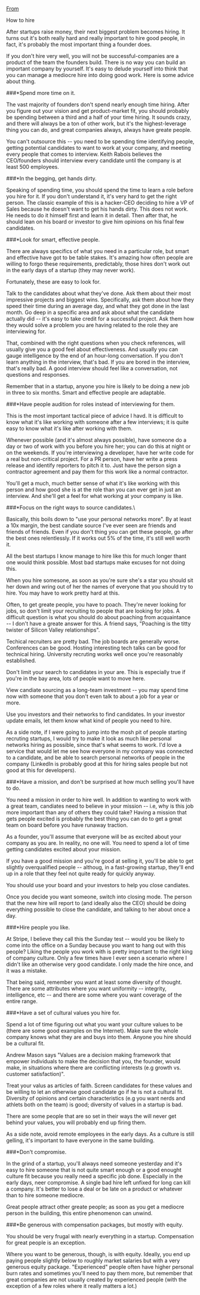 [From](http://blog.samaltman.com/how-to-hire)

How to hire

After startups raise money, their next biggest problem becomes hiring. It turns out it's both really hard and really important to hire good people, in fact, it's probably the most important thing a founder does.

If you don't hire very well, you will not be successful-companies are a product of the team the founders build. There is no way you can build an important company by yourself. It's easy to delude yourself into think that you can manage a mediocre hire into doing good work.
 Here is some advice about thing.

 ###*Spend more time on it.

The vast majority of founders don't spend nearly enough time hiring. After you figure out your vision and get product-market fit, you should probably be spending between a third and a half of your time hiring. It sounds crazy, and there will always be a ton of other work, but it's the highest-leverage thing you can do, and great companies always, always have greate people.

You can't outsource this -- you need to be spending time  identifying people, getting potential candidates to want to work at your company, and meeting every people that comes to interview. Keith Rabois believes the CEO/founders should interview every candidate until the company is at least 500 employees.

###*In the begging, get hands dirty.

Speaking of spending time, you should spend the time to learn a role before you hire for it. If you don't understand it, it's very hard to get the right person. The classic example of this is a hacker-CEO deciding to hire a VP of Sales because he doesn't want to get his hands dirty. This does not work. He needs to do it himself first and learn it in detail. Then after that, he should lean on his board or investor to give him opinions on his final few candidates.

###*Look for smart, effective people.

There are always specifics of what you need in a particular role, but smart and effective have got to be table stakes. It's amazing how often people are willing to forgo these requirements, predictably, those hires don't work out in the early days of a startup (they may never work).

Fortunately, these are easy to look for.

Talk to the candidates about what they've done. Ask them about their most impressive projects and biggest wins. Specifically, ask them about how they speed their time during an average day, and what they got done in the last month. Go deep in a specific area and ask about what the candidate actually did -- it's easy to take credit for a successful project. Ask them how they would solve a problem you are having related to the role they are interviewing for.

That, combined with the right questions when you check references, will usually give you a good feel about effectiveness. And usually you can gauge intelligence by the end of an hour-long conversation. If you don't learn anything in the interview, that's bad. If you are bored in the interview, that's really bad. A good interview should feel like a conversation, not questions and responses.

Remember that in a startup, anyone you hire is likely to be doing a new job in three to six months. Smart and effective people are adaptable.

###*Have people audition for roles instead of interviewing for them.

This is the most important tactical piece of advice I havd. It is difficult to know what it's like working with someone after a few interviews; it is quite easy to know what it's like after working with them.

Whenever possible (and it's almost always possible), have someone do a day or two of work with you before you hire her; you can do this at night or on the weekends. If you're interviewing a developer, have her write code for a real but non-critical project. For a PR person, have her write a press release and identify reporters to pitch it to. Just have the person sign a contractor agreement and pay them for this work like a normal contractor.

You'll get a much, much better sense of what it's like working with this person and how good she is at the role than you can ever get in just an interview. And she'll get a feel for what working at your company is like.

###*Focus on the right ways to source candidates.\

Basically, this boils down to "use your personal networks more". By at least a 10x margin, the best candiate source I've ever seen are friends and friends of friends. Even if you don't thing you can get these people, go after the best ones relentlessly. If it works out 5% of the time, it's still well worth it.

All the best startups I know manage to hire like this for much longer thant one would think possible. Most bad startups make excuses for not doing this. 

When you hire somesone, as soon as you're sure she's a star you should sit her down and wring out of her the names of everyone that you should try to hire. You may have to work pretty hard at this.

Often, to get greate people, you have to poach. They're never looking for jobs, so don't limit your recruiting to people that are looking for jobs. A difficult question is what you should do about poaching from acquaintance -- I don't have a greate answer for this. A friend says, "Poaching is the titty twister of Silicon Valley relationships".

Techical recruiters are pretty bad. The job boards are generally worse. Conferences can be good. Hosting interesting tech talks can be good for technical hiring. University recruting works well once you're reasonably established.

Don't limit your search to candidates in your are. This is especially true if you're in the bay area, lots of people want to move here.

View candiate sourcing as a long-team investment -- you may spend time now with someone that you don't even talk to about a job for a year or more. 

Use you investors and their networks to find candidates. In your investor update emails, let them know what kind of people you need to hire. 

As a side note, if I were going to jump into the mosh pit of people starting recruting startups, I would try to make it look as much like personal networks hiring as possible, since that's what seems to work. I'd love a service that would let me see how everyone in my company was connected to a candidate, and be able to search personal networks of people in the company (LinkedIn is probably good at this for hiring sales people but not good at this for developers).

###*Have a mission, and don't be surprised at how much selling you'll have to do.

You need a mission in order to hire well. In addition to wanting to work with a great team, candiates need to believe in your mission -- i.e, why is this job more important than any of others they could take? Having a mission that gets people excited is probably the best thing you can do to get a great team on board before you have runaway traction.

As a founder, you'll assume that everyone will be as excited about your company as you are. In reality, no one will. You need to spend a lot of time getting candidates excited about your mission.

If you have a good mission and you're good at selling it, you'll be able to get slightly overqualified people -- althoug, in a fast-growing startup, they'll end up in a role that they feel not quite ready for quickly anyway. 

You should use your board and your investors to help you close candiates.

Once you decide you want someone, switch into closing mode. The person that the new hire will report to (and ideally also the CEO) should be doing everything possible to close the candidate, and talking to her about once a day. 

###*Hire people you like.

At Stripe, I believe they call this the Sunday test -- would you be likely to come into the office on a Sunday because you want to hang out with this people? Liking the people you work with is pretty important to the right king of company culture. Only a few times have I ever seen a scenario where I didn't like an otherwise very good candidate. I only made the hire once, and it was a mistake.

That being said, remember you want at least some diversity of thought. There are some attributes where you want uniformity -- integrity, intelligence, etc -- and there are some where you want coverage of the entire range.

###*Have a set of cultural values you hire for.

Spend a lot of time figuring out what you want your culture values to be (there are some good examples on the Internet). Make sure the whole company knows what they are and buys into them. Anyone you hire should be a cultural fit.

Andrew Mason says "Values are a decision making framework that empower individuals to make the decision that you, the founder, would make, in situations where there are conflicting interests (e.g growth vs. customer satisfaction)".

Treat your valus as articles of faith. Screen candidates for these values and be willing to let an otherwise good candidate go if he is not a cultural fit. Diversity of opinions and certain characteristics (e.g you want nerds and athlets both on the team) is good; diversity of values in a startup is bad.

There are some people that are so set in their ways the will never get behind your values, you will probably end up firing them.

As a side note, avoid remote employees in the early days. As a culture is still gelling, it's important to have everyone in the same building.

###*Don't compromise. 

In the grind of a startup, you'll always need someone yesterday and it's easy to hire someone that is not quite smart enough or a good enought culture fit because you really need a specific job done. Especially in the early days, neer compromise. A single bad hire left unfixed for long can kill a company. It's better to lose a deal or be late on a product or whatever than to hire someone mediocre.

Great people attract other greate people; as soon as you get a mediocre person in the building, this entire phenomenon can unwind.

###*Be generous with compensation packages, but mostly with equity.

You should be very frugal with nearly everything in a startup. Compensation for great people is an exception.

Where you want to be generous, though, is with equity. Ideally, you end up paying people slightly below to roughly market salaries but with a very generous equity package. "Experienced" people often have higher personal burn rates and sometimes you'll need to pay them more, but remember that great companies are not usually created by experienced people (with the exception of a few roles where it really matters a lot.)


